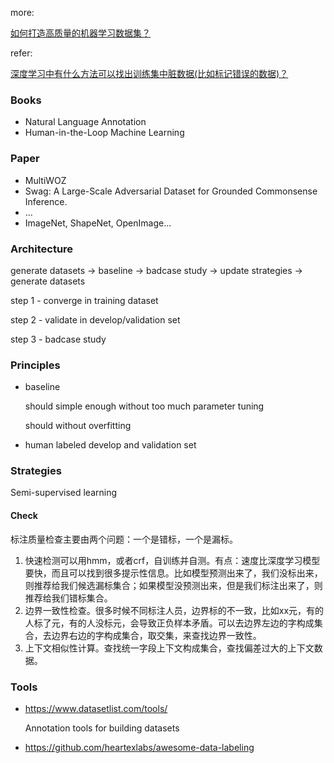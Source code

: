 more:

[如何打造高质量的机器学习数据集？](<https://www.zhihu.com/question/333074061/answer/773825458>)



refer:

[深度学习中有什么方法可以找出训练集中脏数据(比如标记错误的数据)？](https://www.zhihu.com/question/298719271)





### Books

+ Natural Language Annotation
+ Human-in-the-Loop Machine Learning





### Paper





+ MultiWOZ
+ Swag: A Large-Scale Adversarial Dataset for Grounded Commonsense Inference.
+ ...
+ ImageNet, ShapeNet, OpenImage...



### Architecture

generate datasets -> baseline -> badcase study -> update strategies -> generate datasets



step 1 - converge in training dataset

step 2 - validate in develop/validation set

step 3 - badcase study



### Principles

+ baseline 

  should simple enough without too much parameter tuning

  should without overfitting
  
+ human labeled develop and validation set





### Strategies 

Semi-supervised learning



#### Check

标注质量检查主要由两个问题：一个是错标，一个是漏标。

1. 快速检测可以用hmm，或者crf，自训练并自测。有点：速度比深度学习模型要快，而且可以找到很多提示性信息。比如模型预测出来了，我们没标出来，则推荐给我们候选漏标集合；如果模型没预测出来，但是我们标注出来了，则推荐给我们错标集合。
2. 边界一致性检查。很多时候不同标注人员，边界标的不一致，比如xx元，有的人标了元，有的人没标元，会导致正负样本矛盾。可以去边界左边的字构成集合，去边界右边的字构成集合，取交集，来查找边界一致性。
3. 上下文相似性计算。查找统一字段上下文构成集合，查找偏差过大的上下文数据。





### Tools

- <https://www.datasetlist.com/tools/>

  Annotation tools for building datasets
  
- <https://github.com/heartexlabs/awesome-data-labeling>







